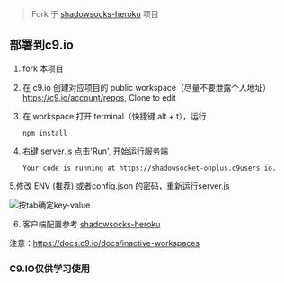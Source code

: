 > Fork 于 [shadowsocks-heroku](https://github.com/mrluanma/shadowsocks-heroku) 项目

## 部署到c9.io

1. fork 本项目

2. 在 c9.io 创建对应项目的 public workspace（尽量不要泄露个人地址）
    
   https://c9.io/account/repos, Clone to edit

3. 在 workspace 打开 terminal（快捷键 alt + t），运行
    ```
    npm install
    ```

4. 右键 server.js 点击'Run', 开始运行服务端

   ```
   Your code is running at https://shadowsocket-onplus.c9users.io.
   ```
5.修改 ENV (推荐) 或者config.json 的密码，重新运行server.js

![按tab确定key-value](https://user-images.githubusercontent.com/31188782/31967727-57a57ebe-b941-11e7-8528-a9a5cb6081a6.png)

6. 客户端配置参考 [shadowsocks-heroku](https://github.com/onplus/shadowsocks-heroku#启动本地-client) 

注意：https://docs.c9.io/docs/inactive-workspaces  

### C9.IO仅供学习使用
